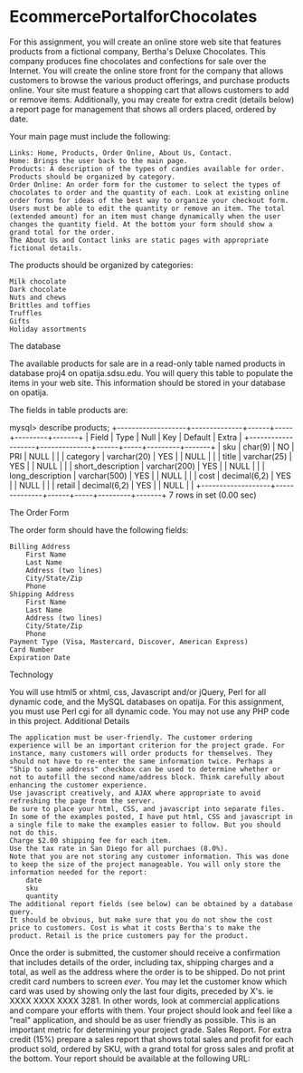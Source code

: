 # EcommercePortalforChocolates

 For this assignment, you will create an online store web site that features products from a fictional company, Bertha's Deluxe Chocolates. This company produces fine chocolates and confections for sale over the Internet. You will create the online store front for the company that allows customers to browse the various product offerings, and purchase products online. Your site must feature a shopping cart that allows customers to add or remove items. Additionally, you may create for extra credit (details below) a report page for management that shows all orders placed, ordered by date.

Your main page must include the following:

    Links: Home, Products, Order Online, About Us, Contact.
    Home: Brings the user back to the main page.
    Products: A description of the types of candies available for order. Products should be organized by category.
    Order Online: An order form for the customer to select the types of chocolates to order and the quantity of each. Look at existing online order forms for ideas of the best way to organize your checkout form. Users must be able to edit the quantity or remove an item. The total (extended amount) for an item must change dynamically when the user changes the quantity field. At the bottom your form should show a grand total for the order.
    The About Us and Contact links are static pages with appropriate fictional details.

The products should be organized by categories:

    Milk chocolate
    Dark chocolate
    Nuts and chews
    Brittles and toffies
    Truffles
    Gifts
    Holiday assortments

The database

The available products for sale are in a read-only table named products in database proj4 on opatija.sdsu.edu. You will query this table to populate the items in your web site.
This information should be stored in your database on opatija.

The fields in table products are:

mysql> describe products;
+-------------------+--------------+------+-----+---------+-------+
| Field             | Type         | Null | Key | Default | Extra |
+-------------------+--------------+------+-----+---------+-------+
| sku               | char(9)      | NO   | PRI | NULL    |       |
| category          | varchar(20)  | YES  |     | NULL    |       |
| title             | varchar(25)  | YES  |     | NULL    |       |
| short_description | varchar(200) | YES  |     | NULL    |       |
| long_description  | varchar(500) | YES  |     | NULL    |       |
| cost              | decimal(6,2) | YES  |     | NULL    |       |
| retail            | decimal(6,2) | YES  |     | NULL    |       |
+-------------------+--------------+------+-----+---------+-------+
7 rows in set (0.00 sec)

The Order Form

The order form should have the following fields:

    Billing Address
        First Name
        Last Name
        Address (two lines)
        City/State/Zip
        Phone
    Shipping Address
        First Name
        Last Name
        Address (two lines)
        City/State/Zip
        Phone
    Payment Type (Visa, Mastercard, Discover, American Express)
    Card Number
    Expiration Date

Technology

You will use html5 or xhtml, css, Javascript and/or jQuery, Perl for all dynamic code, and the MySQL databases on opatija. For this assignment, you must use Perl cgi for all dynamic code. You may not use any PHP code in this project.
Additional Details

    The application must be user-friendly. The customer ordering experience will be an important criterion for the project grade. For instance, many customers will order products for themselves. They should not have to re-enter the same information twice. Perhaps a "Ship to same address" checkbox can be used to determine whether or not to autofill the second name/address block. Think carefully about enhancing the customer experience.
    Use javascript creatively, and AJAX where appropriate to avoid refreshing the page from the server.
    Be sure to place your html, CSS, and javascript into separate files. In some of the examples posted, I have put html, CSS and javascript in a single file to make the examples easier to follow. But you should not do this.
    Charge $2.00 shipping fee for each item.
    Use the tax rate in San Diego for all purchaes (8.0%).
    Note that you are not storing any customer information. This was done to keep the size of the project manageable. You will only store the information needed for the report:
        date
        sku
        quantity
    The additional report fields (see below) can be obtained by a database query.
    It should be obvious, but make sure that you do not show the cost price to customers. Cost is what it costs Bertha's to make the product. Retail is the price customers pay for the product.

Once the order is submitted, the customer should receive a confirmation that includes details of the order, including tax, shipping charges and a total, as well as the address where the order is to be shipped. Do not print credit card numbers to screen *ever*. You may let the customer know which card was used by showing only the last four digits, preceded by X's. ie XXXX XXXX XXXX 3281. In other words, look at commercial applications and compare your efforts with them. Your project should look and feel like a "real" application, and should be as user friendly as possible. This is an important metric for determining your project grade.
Sales Report.
For extra credit (15%) prepare a sales report that shows total sales and profit for each product sold, ordered by SKU, with a grand total for gross sales and profit at the bottom. Your report should be available at the following URL:
